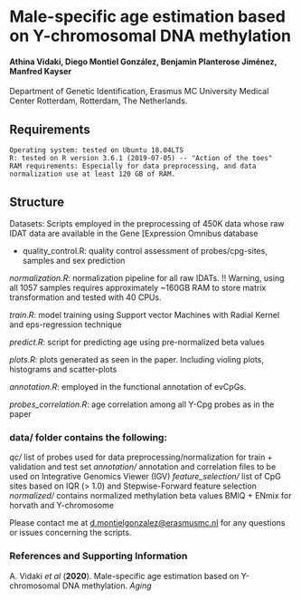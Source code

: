 
# Male-specific age estimation based on Y-chromosomal DNA methylation


#### Athina Vidaki, Diego Montiel González, Benjamin Planterose Jiménez, Manfred Kayser
Department of Genetic Identification, Erasmus MC University Medical Center Rotterdam, Rotterdam, The Netherlands.

## Requirements

    Operating system: tested on Ubuntu 18.04LTS
    R: tested on R version 3.6.1 (2019-07-05) -- "Action of the toes"
    RAM requirements: Especially for data preprocessing, and data normalization use at least 120 GB of RAM.


## Structure
    
Datasets: Scripts employed in the preprocessing of 450K data whose raw IDAT data are available in the Gene [Expression Omnibus database

* quality_control.R: quality control assessment of probes/cpg-sites, samples and sex prediction

*normalization.R*: normalization pipeline for all raw IDATs. !! Warning, using all 1057 samples requires approximately ~160GB RAM to store matrix transformation and tested with 40 CPUs.

*train.R*: model training using Support vector Machines with Radial Kernel and eps-regression technique

*predict.R*: script for predicting age using pre-normalized beta values

*plots.R*: plots generated as seen in the paper. Including violing plots, histograms and scatter-plots

*annotation.R*: employed in the functional annotation of evCpGs.

*probes_correlation.R*: age correlation among all Y-Cpg probes as in the paper

### data/ folder contains the following: 

*qc/* list of probes used for data preprocessing/normalization for train + validation and test set
*annotation/* annotation and correlation files to be used on Integrative Genomics Viewer (IGV)
*feature_selection/* list of CpG sites based on IQR (> 1.0) and Stepwise-Forward feature selection
*normalized/* contains normalized methylation beta values BMIQ + ENmix for horvath and Y-chromosome


Please contact me at d.montielgonzalez@erasmusmc.nl for any questions or issues concerning the scripts.

### References and Supporting Information
A. Vidaki *et al* (**2020**). Male-specific age estimation based on Y-chromosomal DNA methylation. *Aging*



